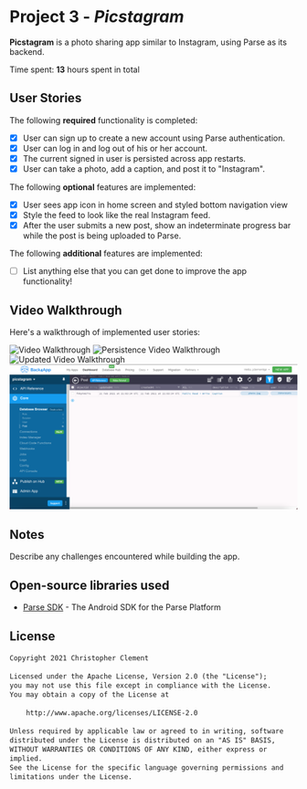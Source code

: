 # Project 3 - *Picstagram*

**Picstagram** is a photo sharing app similar to Instagram, using Parse as its backend.

Time spent: **13** hours spent in total

## User Stories

The following **required** functionality is completed:

- [X] User can sign up to create a new account using Parse authentication.
- [X] User can log in and log out of his or her account.
- [X] The current signed in user is persisted across app restarts.
- [X] User can take a photo, add a caption, and post it to "Instagram".

The following **optional** features are implemented:

- [X] User sees app icon in home screen and styled bottom navigation view
- [X] Style the feed to look like the real Instagram feed.
- [X] After the user submits a new post, show an indeterminate progress bar while the post is being uploaded to Parse.

The following **additional** features are implemented:

- [ ] List anything else that you can get done to improve the app functionality!

## Video Walkthrough

Here's a walkthrough of implemented user stories:

<img src='walkthrough.gif' title='Video Walkthrough' height='650px' alt='Video Walkthrough' />
<img src='walkthrough-2.gif' title='Persistence Video Walkthrough' height='650px' alt='Persistence Video Walkthrough' />
<img src='walkthrough-3.gif' title='Updated Video Walkthrough' height='650px' alt='Updated Video Walkthrough' />
<img src='picstagram-post.png' title='Picstagram Post' alt='Picstagram Post' />

## Notes

Describe any challenges encountered while building the app.

## Open-source libraries used

- [Parse SDK](https://github.com/parse-community/Parse-SDK-Android) - The Android SDK for the Parse Platform

## License

    Copyright 2021 Christopher Clement

    Licensed under the Apache License, Version 2.0 (the "License");
    you may not use this file except in compliance with the License.
    You may obtain a copy of the License at

        http://www.apache.org/licenses/LICENSE-2.0

    Unless required by applicable law or agreed to in writing, software
    distributed under the License is distributed on an "AS IS" BASIS,
    WITHOUT WARRANTIES OR CONDITIONS OF ANY KIND, either express or implied.
    See the License for the specific language governing permissions and
    limitations under the License.
